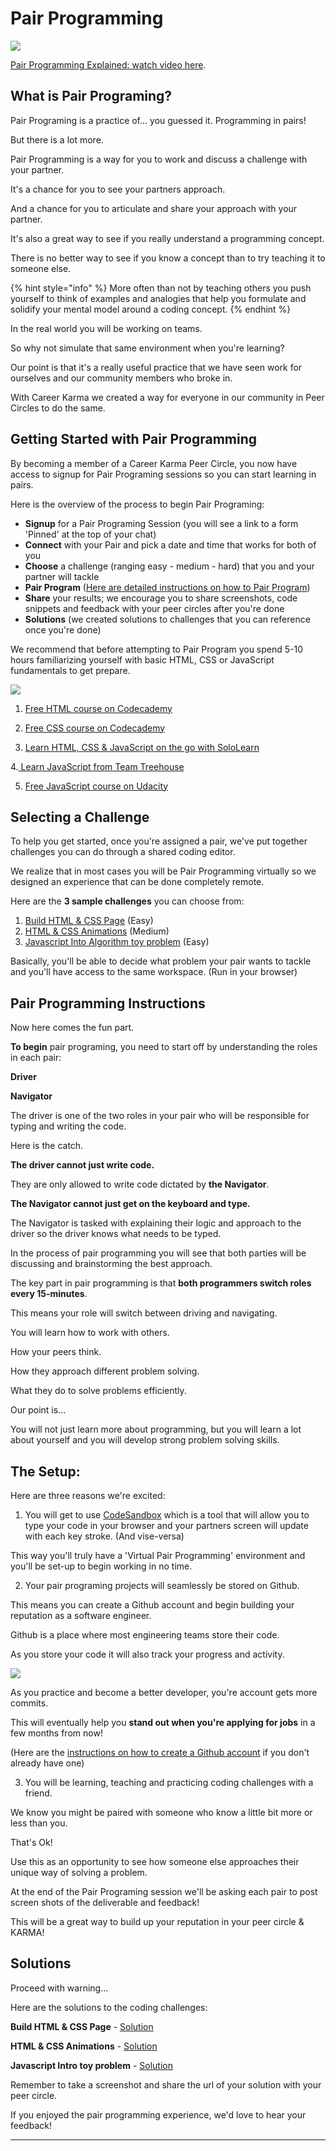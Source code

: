 # Pair Programming

![](../.gitbook/assets/thumbnailck.jpg)

[Pair Programming Explained: watch video here](https://youtu.be/0FIu_tU2WrM).  

##  What is Pair Programing?

Pair Programing is a practice of... you guessed it. Programming in pairs! 

But there is a lot more. 

Pair Programming is a way for you to work and discuss a challenge with your partner. 

It's a chance for you to see your partners approach. 

And a chance for you to articulate and share your approach with your partner. 

It's also a great way to see if you really understand a programming concept. 

There is no better way to see if you know a concept than to try teaching it to someone else. 

{% hint style="info" %}
More often than not by teaching others you push yourself to think of examples and analogies that help you formulate and solidify your mental model around a coding concept.
{% endhint %}

In the real world you will be working on teams. 

So why not simulate that same environment when you're learning?

Our point is that it's a really useful practice that we have seen work for ourselves and our community members who broke in. 

With Career Karma we created a way for everyone in our community in Peer Circles to do the same.

## Getting Started with Pair Programming

By becoming a member of a Career Karma Peer Circle, you now have access to signup for Pair Programing sessions so you can start learning in pairs. 

Here is the overview of the process to begin Pair Programing: 

* **Signup** for a Pair Programing Session \(you will see a link to a form 'Pinned' at the top of your chat\)
* **Connect** with your Pair and pick a date and time that works for both of you
* **Choose** a challenge \(ranging easy - medium - hard\) that you and your partner will tackle
* **Pair Program** \([Here are detailed instructions on how to Pair Program](https://career-karma.gitbook.io/learn/preparing-for-a-bootcamp/pair-programming#pair-programming-instructions)\)
* **Share** your results; we encourage you to share screenshots, code snippets and feedback with your peer circles after you're done 
* **Solutions** \(we created solutions to challenges that you can reference once you're done\)

We recommend that before attempting to Pair Program you spend 5-10 hours familiarizing yourself with basic HTML, CSS or JavaScript fundamentals to get prepare. 

![](../.gitbook/assets/prepcourses.jpg)

1. [Free HTML course on Codecademy ](https://www.codecademy.com/learn/learn-html?utm_source=careerkarma&utm_param=careerkarma)

2. [Free CSS course on Codecademy](https://www.codecademy.com/learn/learn-css?utm_source=careerkarma&utm_param=careerkarma)

3. [Learn HTML, CSS & JavaScript on the go with SoloLearn](https://www.sololearn.com?utm_source=careerkarma&utm_params=careerkarma)

4.[ Learn JavaScript from Team Treehouse](https://bit.ly/2gFMjGH) 

5. [Free JavaScript course on Udacity](https://www.udacity.com/course/intro-to-javascript--ud803?utm_source=careerkarma)

## Selecting a Challenge

To help you get started, once you're assigned a pair, we've put together challenges you can do through a shared coding editor. 

We realize that in most cases you will be Pair Programming virtually so we designed an experience that can be done completely remote. 

Here are the **3 sample challenges** you can choose from: 

1. [Build HTML & CSS Page](https://codesandbox.io/s/xjnpr97v04) \(Easy\)
2. [HTML & CSS Animations](https://codesandbox.io/s/m46r81ykqx) \(Medium\)
3. [Javascript Into Algorithm toy problem](https://codesandbox.io/s/9ov7j0k48o) \(Easy\)

Basically, you'll be able to decide what problem your pair wants to tackle and you'll have access to the same workspace. \(Run in your browser\)

## Pair Programming Instructions 

Now here comes the fun part. 

**To begin** pair programing, you need to start off by understanding the roles in each pair:

**Driver**

**Navigator** 

The driver is one of the two roles in your pair who will be responsible for typing and writing the code. 

Here is the catch. 

**The driver cannot just write code.** 

They are only allowed to write code dictated by **the Navigator**. 

**The Navigator cannot just get on the keyboard and type.** 

The Navigator is tasked with explaining their logic and approach to the driver so the driver knows what needs to be typed. 

In the process of pair programming you will see that both parties will be discussing and brainstorming the best approach. 

The key part in pair programming is that **both programmers switch roles every 15-minutes**. 

This means your role will switch between driving and navigating. 

You will learn how to work with others. 

How your peers think. 

How they approach different problem solving. 

What they do to solve problems efficiently. 

Our point is... 

You will not just learn more about programming, but you will learn a lot about yourself and you will develop strong problem solving skills. 

## The Setup: 

Here are three reasons we're excited:

1. You will get to use [CodeSandbox](https://docs.google.com/document/d/1N3Iv3C3SFye1hrGRR81Fj51S6tfRe6bPHtRAb-x3nT0/edit?usp=sharing) which is a tool that will allow you to type your code in your browser and your partners screen will update with each key stroke. \(And vise-versa\) 

This way you'll truly have a 'Virtual Pair Programming' environment and you'll be set-up to begin working in no time. 

2. Your pair programing projects will seamlessly be stored on Github. 

This means you can create a Github account and begin building your reputation as a software engineer. 

Github is a place where most engineering teams store their code. 

As you store your code it will also track your progress and activity. 

![](../.gitbook/assets/screen-shot-2018-09-28-at-7.53.14-pm.png)

As you practice and become a better developer, you're account gets more commits. 

This will eventually help you **stand out when you're applying for jobs** in a few months from now!

\(Here are the [instructions on how to create a Github account](https://docs.google.com/document/d/1oBhKoEanwGkfyqHwXlybkTEFdSX_f0xFRMffMuQ6Us8/edit?usp=sharing) if you don't already have one\) 

3. You will be learning, teaching and practicing coding challenges with a friend.

We know you might be paired with someone who know a little bit more or less than you. 

That's Ok!

Use this as an opportunity to see how someone else approaches their unique way of solving a problem. 

At the end of the Pair Programing session we'll be asking each pair to post screen shots of the deliverable and feedback!

This will be a great way to build up your reputation in your peer circle & KARMA!

## Solutions

Proceed with warning...

Here are the solutions to the coding challenges:

**Build HTML & CSS Page** - [Solution](https://codesandbox.io/s/mokjnyqx98)

**HTML & CSS Animations** - [Solution](https://codesandbox.io/s/nkzko850v4)

**Javascript Intro toy problem** - [Solution](https://codesandbox.io/s/9ov7j0k48o)

Remember to take a screenshot and share the url of your solution with your peer circle. 

If you enjoyed the pair programming experience, we'd love to hear your feedback!

 ****

